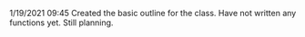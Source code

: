1/19/2021 09:45
Created the basic outline for the class. Have not written any functions yet. Still planning.
